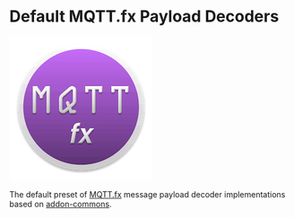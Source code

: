 # Default MQTT.fx Payload Decoders

![](images/MQTTfx_icon_256.png)

The default preset of [MQTT.fx](http://mqttfx.org) message payload decoder implementations based on 
[addon-commons](https://github.com/Jerady/addon-commons).



